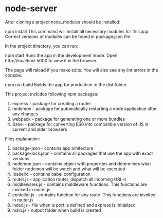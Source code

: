 # node-server

After cloning a project node_modules should be installed:

npm install
This command will install all necessary modules for this app
Correct versions of modules can be found in package.json file

In the project directory, you can run:

npm start
Runs the app in the development mode.
Open http://localhost:5000 to view it in the browser.

The page will reload if you make edits.
You will also see any lint errors in the console.

npm run build
Builds the app for production to the dist folder.


This project includes following npm packages:
1. express - package for creating a router
2. nodemon - package for automatically restarting a node application after any changes
3. webpack - package for generating one or more bundles
4. Babel - package for converting ES6 into compatible version of JS in current and older browsers 

Files explanation:
1. package-json - contains app arhitecture
2. package-lock.json - contains all packages that use the app with exact versions
3. nodemon.json - contains object with properties and determines what folder nodemon will be watch and what will be executed
4. .babelrc - contains babel configuration
5. router.js - application router, dispatch all incoming URL-s
6. middlewares.js - contains middleware functions. This functions are invoked in router.js
7. contoller.js - contains function for any route. This functions are invoked in router.js
8. index.js - file when is port is defined and axpress is initialized
9. main.js - output folder when build is created


